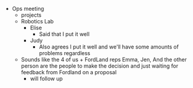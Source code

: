 - Ops meeting
	- projects
	- Robotics Lab
		- Elise
			- Said that I put it well
		- Judy
			- Also agrees I put it well and we'll have some amounts of problems regardless
	- Sounds like the 4 of us + FordLand reps Emma, Jen, And the other person are the people to make the decision and just waiting for feedback from Fordland on a proposal
		- will follow up